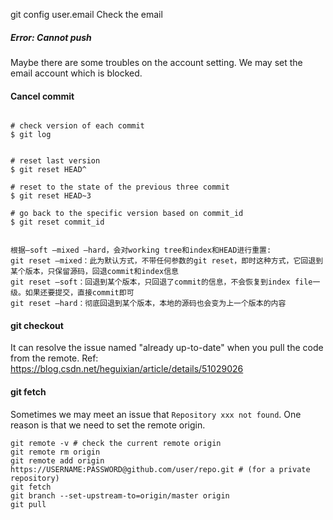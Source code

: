 git config user.email 
Check the email

##### Error: Cannot push
Maybe there are some troubles on the account setting. We may set the email account which is blocked.

#### Cancel commit
```

# check version of each commit
$ git log
 
 
# reset last version
$ git reset HEAD^ 
 
# reset to the state of the previous three commit
$ git reset HEAD~3  
    
# go back to the specific version based on commit_id
$ git reset commit_id    
 

根据–soft –mixed –hard，会对working tree和index和HEAD进行重置:
git reset –mixed：此为默认方式，不带任何参数的git reset，即时这种方式，它回退到某个版本，只保留源码，回退commit和index信息
git reset –soft：回退到某个版本，只回退了commit的信息，不会恢复到index file一级。如果还要提交，直接commit即可
git reset –hard：彻底回退到某个版本，本地的源码也会变为上一个版本的内容     
```

#### git checkout
It can resolve the issue named "already up-to-date" when you pull the code from the remote.
Ref: 
https://blog.csdn.net/heguixian/article/details/51029026

#### git fetch
Sometimes we may meet an issue that `Repository xxx not found`. One reason is that we need to set the remote origin.
```
git remote -v # check the current remote origin
git remote rm origin
git remote add origin https://USERNAME:PASSWORD@github.com/user/repo.git # (for a private repository)
git fetch
git branch --set-upstream-to=origin/master origin
git pull
```